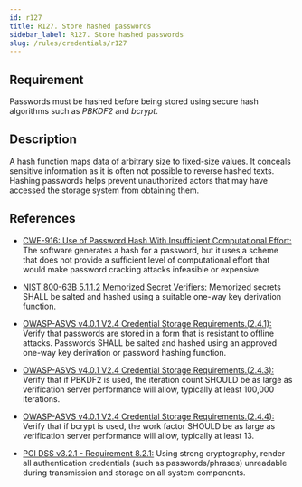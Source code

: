 ```yaml
---
id: r127
title: R127. Store hashed passwords
sidebar_label: R127. Store hashed passwords
slug: /rules/credentials/r127
---
```


## Requirement

Passwords must be hashed before being stored using secure hash algorithms such
as *PBKDF2* and *bcrypt*.

## Description

A hash function maps data of arbitrary size to fixed-size values.
It conceals sensitive information as it is often not possible to reverse
hashed texts.
Hashing passwords helps prevent unauthorized actors that may have accessed the
storage system from obtaining them.

## References

- [CWE-916: Use of Password Hash With Insufficient Computational Effort:](https://cwe.mitre.org/data/definitions/916.html)
The software generates a hash for a password, but it uses a scheme that does not provide a sufficient level of computational effort that would make password cracking attacks infeasible or expensive.

- [NIST 800-63B 5.1.1.2 Memorized Secret Verifiers:](https://pages.nist.gov/800-63-3/sp800-63b.html)
Memorized secrets SHALL be salted and hashed using a suitable one-way key derivation function.

- [OWASP-ASVS v4.0.1 V2.4 Credential Storage Requirements.(2.4.1):](https://owasp.org/www-project-application-security-verification-standard/)
Verify that passwords are stored in a form that is resistant to offline attacks. Passwords SHALL be salted and hashed using an approved one-way key derivation or password hashing function.

- [OWASP-ASVS v4.0.1 V2.4 Credential Storage Requirements.(2.4.3):](https://owasp.org/www-project-application-security-verification-standard/)
Verify that if PBKDF2 is used, the iteration count SHOULD be as large as verification server performance will
allow, typically at least 100,000 iterations.

- [OWASP-ASVS v4.0.1 V2.4 Credential Storage Requirements.(2.4.4):](https://owasp.org/www-project-application-security-verification-standard/)
Verify that if bcrypt is used, the work factor SHOULD be as large as verification server performance will
allow, typically at least 13.

- [PCI DSS v3.2.1 - Requirement 8.2.1:](https://www.pcisecuritystandards.org/documents/PCI_DSS_v3-2-1.pdf)
Using strong cryptography, render all authentication credentials (such as passwords/phrases) unreadable during transmission and storage on all system components.
